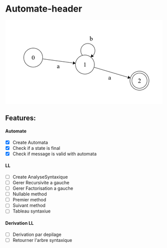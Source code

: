 # Automate-header
![](img/Automata.png)

## Features:
#### Automate
- [x] Create Automata
- [x] Check if a state is final
- [x] Check if message is valid with automata

#### LL
- [ ] Create AnalyseSyntaxique
- [ ] Gerer Recursivite a gauche
- [ ] Gerer Factorisation a gauche
- [ ] Nullable method
- [ ] Premier method
- [ ] Suivant method
- [ ] Tableau syntaxiue

#### Derivation LL
- [ ] Derivation par depilage
- [ ] Retourner l'arbre syntaxique